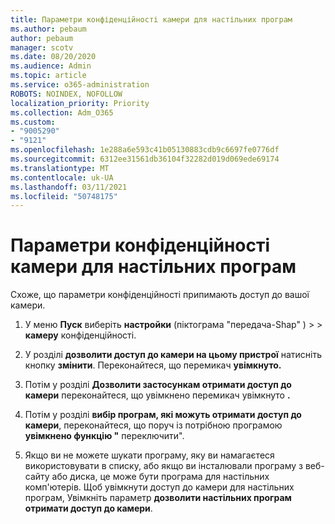 ```yaml
---
title: Параметри конфіденційності камери для настільних програм
ms.author: pebaum
author: pebaum
manager: scotv
ms.date: 08/20/2020
ms.audience: Admin
ms.topic: article
ms.service: o365-administration
ROBOTS: NOINDEX, NOFOLLOW
localization_priority: Priority
ms.collection: Adm_O365
ms.custom:
- "9005290"
- "9121"
ms.openlocfilehash: 1e288a6e593c41b05130883cdb9c6697fe0776df
ms.sourcegitcommit: 6312ee31561db36104f32282d019d069ede69174
ms.translationtype: MT
ms.contentlocale: uk-UA
ms.lasthandoff: 03/11/2021
ms.locfileid: "50748175"
---
```

# <a name="camera-privacy-settings-for-desktop-apps"></a>Параметри конфіденційності камери для настільних програм

Схоже, що параметри конфіденційності припимають доступ до вашої камери.

1.  У меню **Пуск** виберіть **настройки** (піктограма "передача-Shap" ) >  >  **камеру** конфіденційності.

2.  У розділі **дозволити доступ до камери на цьому пристрої** натисніть кнопку **змінити**. Переконайтеся, що перемикач **увімкнуто.**

3.  Потім у розділі **Дозволити застосункам отримати доступ до камери** переконайтеся, що увімкнено перемикач увімкнуто **.**

4.  Потім у розділі **вибір програм, які можуть отримати доступ до камери**, переконайтеся, що поруч із потрібною програмою **увімкнено функцію "** переключити".

5.  Якщо ви не можете шукати програму, яку ви намагаєтеся використовувати в списку, або якщо ви інсталювали програму з веб-сайту або диска, це може бути програма для настільних комп'ютерів. Щоб увімкнути доступ до камери для настільних програм, Увімкніть параметр **дозволити настільних програм отримати доступ до камери**.